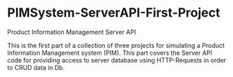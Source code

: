 # PIMSystem-ServerAPI-First-Project
Product Information Management Server API

This is the first part of a collection of three projects for simulating a Product Information Management system (PIM).
This part covers the Server API code for providing access to server database using HTTP-Requests in order to CRUD data in Db.
